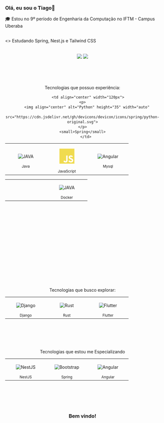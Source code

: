 ### Olá, eu sou o Tiago👋

🎓 Estou no 9º período de Engenharia da Computação no IFTM - Campus Uberaba 

<br>
<> Estudando Spring, Nest.js e Tailwind CSS 
  <br>
       <br>

<br>
<div align="center">
       <a href="https://www.instagram.com/tiagospagiari?igsh=aGt2czh6a241cGlq" target="_blank"><img
            src="https://img.shields.io/badge/-Instagram-%23E4405F?style=for-the-badge&logo=instagram&logoColor=white"
            target="_blank"></a>
       <a href="https://www.linkedin.com/in/tiagospagiari/" target="_blank"><img
            src="https://img.shields.io/badge/LinkedIn-0077B5?style=for-the-badge&logo=linkedin&logoColor=white"
            target="_blank"></a>
     
</div>
    
<br>
<br>

<br>
<br>
<div style="display: inline_block; margin-bottom: 14em;" align="center">
<p>Tecnologias que possuo experiência:</p>
<div>
  <table>
  <tr style="width=100%">
  
 <td align="center" width="120px">
    <p>
        <img align="center" alt="JAVA" height="50" width="auto"
            src="https://cdn.jsdelivr.net/gh/devicons/devicon/icons/java/java-original.svg">
    </p>
    <small>Java</small>
  </td>
  <td align="center" width="120px">
                        <p>
                            <img align="center" alt="JS" height="50" width="auto"
                                src="https://raw.githubusercontent.com/devicons/devicon/master/icons/javascript/javascript-plain.svg">
                        </p>
                        <small>JavaScript</small>
  </td>
  
         <td align="center" width="120px">
    <p>
        <img align="center" alt="Python" height="35" width="auto"
           src="https://cdn.jsdelivr.net/gh/devicons/devicon/icons/spring/python-original.svg">
    </p>
    <small>Spring</small>
       </td>
 
 <td align="center" width="120px">
    <p>
        <img align="center" alt="Angular" height="35" width="auto"
            src="https://cdn.jsdelivr.net/gh/devicons/devicon/icons/mysql/mysql-original-wordmark.svg">
    </p>
    <small>Mysql</small>
  </td>


 
  </table>
      
   <table>
  <tr style="width=100%">
 
   <td align="center" width="120px">
 
 

    
 <td align="center" width="120px">
    <p>
        <img align="center" alt="JAVA" height="50" width="auto"
          src="https://cdn.jsdelivr.net/gh/devicons/devicon/icons/docker/docker-original.svg">
    </p>
    <small>Docker</small>
  </td>
  
 
 

  </table>   
</div>
</div>
<br>
<br>
<div style="display: inline_block; margin-top: 50px;" align="center">
<p>Tecnologias que busco explorar:</p>
  <table>
  <tr style="width=100%">
   <td align="center" width="120px">
                        <p>
                            <img align="center" alt="Django" height="50" width="auto"
                                src="https://cdn.jsdelivr.net/npm/simple-icons@3.13.0/icons/django.svg" />
                        </p>
                        <small>Django</small>
                    </td>
  
 
  
  <td align="center" width="120px">
    <p>
  <img align="center" alt="Rust" height="35" width="auto"
      src="https://cdn.jsdelivr.net/npm/simple-icons@3.13.0/icons/rust.svg">
    </p>
    <small>Rust</small>
  </td>
  <td align="center" width="120px">
    <p>
  <img align="center" alt="Flutter" height="35" width="auto"
      src="https://cdn.jsdelivr.net/gh/devicons/devicon/icons/flutter/flutter-original.svg">
    </p>
    <small>Flutter</small>
  </td>
 
      
  </table>
</div>
</div>
<br>
<br>
<div style="display: inline_block; margin-top: 50px;" align="center">
<p>Tecnologias que estou me Especializando</p>
  <table>
  <tr style="width=100%">
  
  </td>
<td align="center" width="120px">
                        <p>
                            <img align="center" alt="NestJS" height="50" width="auto"
                                src="https://cdn.jsdelivr.net/npm/simple-icons@3.13.0/icons/nestjs.svg" />
                        </p>
                        <small>NestJS</small>
                    </td>
     <td align="center" width="120px">
    <p>
        <img align="center" alt="Bootstrap" height="35" width="auto"
           src="https://cdn.jsdelivr.net/gh/devicons/devicon/icons/spring/spring-original.svg">
    </p>
    <small>Spring</small>
  </td>

  <td align="center" width="120px">
    <p>
        <img align="center" alt="Angular" height="35" width="auto"
            src="https://cdn.jsdelivr.net/gh/devicons/devicon/icons/angularjs/angularjs-original.svg">
    </p>
    <small>Angular</small>
  </td>
      
  </tr>
 
      
  </table>
</div>
<br>
<br>

<br>
<br>

    

<h3 align="center">Bem vindo!</h3>
<p align="center">

</p>
</div>
